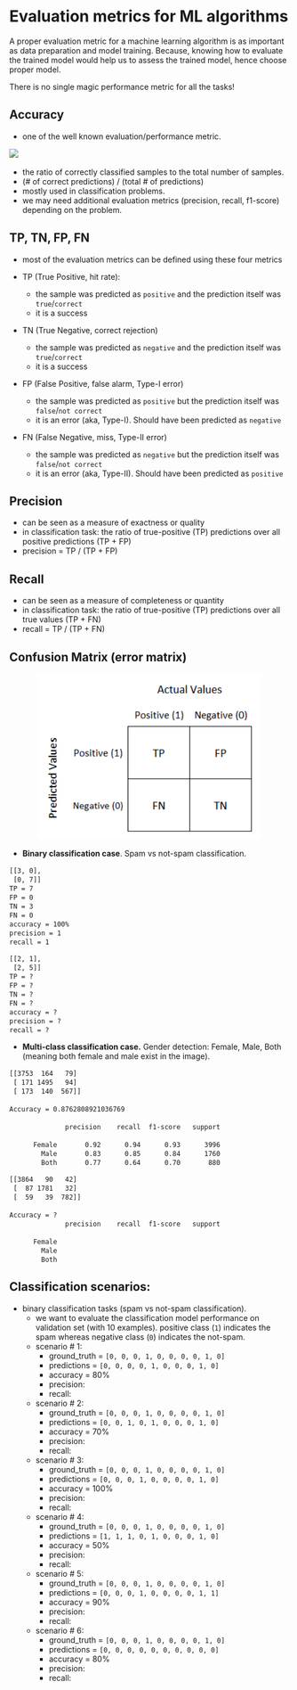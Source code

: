 # Evaluation metrics for ML algorithms
A proper evaluation metric for a machine learning algorithm is as important as data preparation and model training. 
Because, knowing how to evaluate the trained model would help us to assess the trained model, hence choose proper model.

There is no single magic performance metric for all the tasks!


## Accuracy
- one of the well known evaluation/performance metric.

<img src="https://render.githubusercontent.com/render/math?math=Accuracy = \frac{TP %2B TN}{TP %2B TN %2B FP %2B FN} = \frac{all \enspace correct \enspace predictions}{total \enspace number \enspace of \enspace samples or predictions}"/>

- the ratio of correctly classified samples to the total number of samples.
- (# of correct predictions) / (total # of predictions)
- mostly used in classification problems.
- we may need additional evaluation metrics (precision, recall, f1-score) depending on the problem.


## TP, TN, FP, FN
- most of the evaluation metrics can be defined using these four metrics
 
- TP (True Positive, hit rate): 
    - the sample was predicted as `positive` and the prediction itself was `true`/`correct`
    - it is a success
- TN (True Negative, correct rejection)
    - the sample was predicted as `negative` and the prediction itself was `true`/`correct`
    - it is a success
- FP (False Positive, false alarm, Type-I error)
    - the sample was predicted as `positive` but the prediction itself was `false`/`not correct`
    - it is an error (aka, Type-I). Should have been predicted as `negative`
- FN (False Negative, miss, Type-II error)
    - the sample was predicted as `negative` but the prediction itself was `false`/`not correct`
    - it is an error (aka, Type-II). Should have been predicted as `positive`

## Precision
- can be seen as a measure of exactness or quality
- in classification task: the ratio of true-positive (TP) predictions over all positive predictions (TP + FP)
- precision = TP / (TP + FP)

## Recall
- can be seen as a measure of completeness or quantity 
- in classification task: the ratio of true-positive (TP) predictions over all true values (TP + FN)
- recall = TP / (TP + FN)

## Confusion Matrix (error matrix)

<p align="center"><img src="https://github.com/Machine-Learning-Tokyo/practical-ml-implementations/blob/master/imgs/binary_confusion_matrix.png" width="400"></p>

- **Binary classification case**. Spam vs not-spam classification.
```
[[3, 0],
 [0, 7]]
TP = 7
FP = 0
TN = 3
FN = 0
accuracy = 100%
precision = 1
recall = 1
```

```
[[2, 1],
 [2, 5]]
TP = ?
FP = ?
TN = ?
FN = ?
accuracy = ?
precision = ?
recall = ?
```


- **Multi-class classification case.** Gender detection: Female, Male, Both (meaning both female and male exist in the image).
```
[[3753  164   79]
 [ 171 1495   94]
 [ 173  140  567]]

Accuracy = 0.8762808921036769

              precision    recall  f1-score   support

      Female       0.92      0.94      0.93      3996
        Male       0.83      0.85      0.84      1760
        Both       0.77      0.64      0.70       880
```


```
[[3864   90   42]
 [  87 1781   32]
 [  59   39  782]]

Accuracy = ?
              precision    recall  f1-score   support

      Female                         
        Male                         
        Both                          
```

## Classification scenarios: 
- binary classification tasks (spam vs not-spam classification). 
    - we want to evaluate the classification model performance on validation set (with 10 examples). positive class (`1`) indicates the spam whereas negative class (`0`) indicates the not-spam. 
    - scenario # 1:
       - ground_truth = `[0, 0, 0, 1, 0, 0, 0, 0, 1, 0]`
       - predictions  = `[0, 0, 0, 0, 1, 0, 0, 0, 1, 0]`
       - accuracy = 80%
       - precision:
       - recall:
    - scenario # 2:
       - ground_truth = `[0, 0, 0, 1, 0, 0, 0, 0, 1, 0]`
       - predictions  = `[0, 0, 1, 0, 1, 0, 0, 0, 1, 0]`
       - accuracy = 70%
       - precision:
       - recall:
    - scenario # 3:
       - ground_truth = `[0, 0, 0, 1, 0, 0, 0, 0, 1, 0]`
       - predictions  = `[0, 0, 0, 1, 0, 0, 0, 0, 1, 0]`
       - accuracy = 100%
       - precision:
       - recall:
    - scenario # 4:
       - ground_truth = `[0, 0, 0, 1, 0, 0, 0, 0, 1, 0]`
       - predictions   = `[1, 1, 1, 0, 1, 0, 0, 0, 1, 0]`
       - accuracy = 50%
       - precision:
       - recall:
    - scenario # 5:
       - ground_truth = `[0, 0, 0, 1, 0, 0, 0, 0, 1, 0]`
       - predictions   = `[0, 0, 0, 1, 0, 0, 0, 0, 1, 1]`
       - accuracy = 90%
       - precision:
       - recall:
    - scenario # 6:
       - ground_truth = `[0, 0, 0, 1, 0, 0, 0, 0, 1, 0]`
       - predictions  = `[0, 0, 0, 0, 0, 0, 0, 0, 0, 0]`
       - accuracy = 80%
       - precision:
       - recall:

